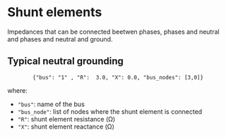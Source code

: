 # Shunt elements

Impedances that can be connected beetwen phases, phases and neutral and phases and neutral and ground.

 
## Typical neutral grounding

```{code} 
        {"bus": "1" , "R":  3.0, "X": 0.0, "bus_nodes": [3,0]}
```


where:

* ``"bus"``: name of the bus
* ``"bus_node"``: list of nodes where the shunt element is connected
* ``"R"``: shunt element resistance (Ω)
* ``"X"``: shunt element reactance (Ω)

